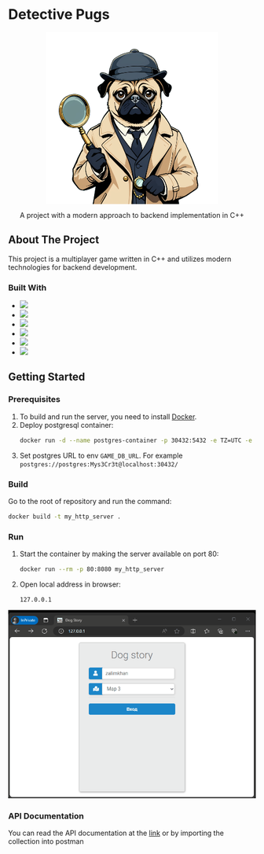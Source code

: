 # Detective Pugs
<div align="center">
    <img src="https://github.com/z-beslaneev/Detective-Pugs/blob/main/assets/pug.png" alt="Puggy" style="display: block; margin: 0 auto;">
    <p align="center">
        A project with a modern approach to backend implementation in C++
    </p>
</div>

## About The Project

This project is a multiplayer game written in C++ and utilizes modern technologies for backend development. 


### Built With
* ![](https://img.shields.io/badge/C%2B%2B20-%2320232A?style=for-the-badge&logo=cplusplus)
* ![](https://img.shields.io/badge/cmake-%2320232A?style=for-the-badge&logo=cmake)
* ![](https://img.shields.io/badge/conan-%2320232A?style=for-the-badge&logo=conan)
* ![](https://img.shields.io/badge/docker-%2320232A?style=for-the-badge&logo=docker)
* ![](https://img.shields.io/badge/postman-%2320232A?style=for-the-badge&logo=postman)
* ![](https://img.shields.io/badge/postgresql-%2320232A?style=for-the-badge&logo=postgresql)

## Getting Started

### Prerequisites

1. To build and run the server, you need to install [Docker](https://docs.docker.com/engine/install/ubuntu).
2. Deploy postgresql container:
   ```sh
   docker run -d --name postgres-container -p 30432:5432 -e TZ=UTC -e POSTGRES_PASSWORD=Mys3Cr3t ubuntu/postgres:14-22.04_beta
   ```
3. Set postgres URL to env `GAME_DB_URL`. For example `postgres://postgres:Mys3Cr3t@localhost:30432/`


### Build
Go to the root of repository and run the command:
```sh
docker build -t my_http_server .
```

### Run

1. Start the container by making the server available on port 80:
   ```sh
   docker run --rm -p 80:8080 my_http_server
   ```
2. Open local address in browser:
   ```
   127.0.0.1
   ```
<p align="center">
  <img src="https://github.com/z-beslaneev/Detective-Pugs/blob/main/assets/gameplay.gif"/>
</p>


### API Documentation

You can read the API documentation at the [link](https://documenter.getpostman.com/view/2539805/2sA3XTgMDq) or by importing the collection into postman

